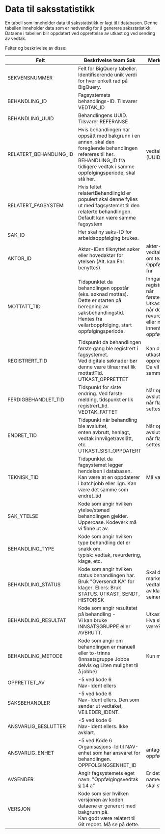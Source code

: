 # Data til saksstatistikk

En tabell som inneholder data til saksstatistikk er lagt til i databasen. Denne tabellen inneholder data som er nødvendig for å generere saksstatistikk. Dataene i tabellen blir oppdatert ved opprettelse av utkast og ved sending av vedtak.  

Felter og beskrivelse av disse:

| Felt                   | Beskrivelse team Sak                                                                                                                                                                    | Merknader team Obo                                                                                                                                                              |
|------------------------|-----------------------------------------------------------------------------------------------------------------------------------------------------------------------------------------|---------------------------------------------------------------------------------------------------------------------------------------------------------------------------------|
| SEKVENSNUMMER          | Felt for BigQuery tabeller.<br>Identifiserende unik verdi for hver enkelt rad på BigQuery.                                                                                              |                                                                                                                                                                                 |
| BEHANDLING_ID          | Fagsystemets behandlings-ID. Tilsvarer VEDTAK_ID                                                                                                                                        |                                                                                                                                                                                 |
| BEHANDLING_UUID        | Behandlingens UUID. Tilsvarer REFERANSE                                                                                                                                                 |                                                                                                                                                                                 |
| RELATERT_BEHANDLING_ID | Hvis behandlingen har oppsått med bakgrunn i en annen, skal den foregående behandlingen refereres til her. BEHANDLING_ID fra tidligere vedtak i samme oppfølgingsperiode, skal stå her. | vedtak_referanse (UUID)?                                                                                                                                                        |
| RELATERT_FAGSYSTEM     | Hvis feltet relatertBehandlingId er populert skal denne fylles ut med fagsystemet til den relaterte behandlingen. Default kan være samme fagsystem                                      |                                                                                                                                                                                 |
| SAK_ID                 | Her skal ny saks-ID for arbeidsoppfølging brukes.                                                                                                                                       |                                                                                                                                                                                 |
| AKTOR_ID               | Aktør-IDen tilknyttet søker eller hovedaktør for ytelsen (Alt. kan Fnr. benyttes).                                                                                                      | aktør-id fra vedtakstabellen. Sjekk om team Sak og Oppfølging heller vil ha fnr                                                                                                 |
| MOTTATT_TID            | Tidspunktet da behandlingen oppstår (eks. søknad mottas).<br>Dette er starten på beregning av saksbehandlingstid. Hentes fra veilarboppfolging, start oppfølgingsperiode.               | Inngangshendelse, registreringstidspunkt når førstegangsbehandling.<br> Utkast opprettet-tid når det er en revurdering<br> eller nytt vedtak innenfor samme oppfølgingsperiode. |
| REGISTRERT_TID         | Tidspunkt da behandlingen første gang ble registrert i fagsystemet.<br>Ved digitale søknader bør denne være tilnærmet lik mottattTid.   UTKAST_OPPRETTET                                | Kan dette være start av utkast (utkast opprettet)?<br> Da vil i såfall være det samme som mottattTid.                                                                           |
| FERDIGBEHANDLET_TID    | Tidspunkt for siste endring. Ved første melding, tidspunkt er lik registrert_tid. VEDTAK_FATTET                                                                                         | Når oppfølging avsluttes<br>når flagg Gjeldende settes false                                                                                                                    |
| ENDRET_TID             | Tidspunkt når behandling ble avsluttet,<br>enten avbrutt, henlagt, vedtak innvilget/avslått, etc. UTKAST_SIST_OPPDATERT                                                                 | Når oppfølging avsluttes<br>når flagg Gjeldende settes false                                                                                                                    |
| TEKNISK_TID            | Tidspunktet da fagsystemet legger hendelsen i databasen. Kan være at en oppdaterer i batchjobb eller lign. Kan være det samme som endret_tid                                            | Må være med                                                                                                                                                                     |
| SAK_YTELSE             | Kode som angir hvilken ytelse/stønad behandlingen gjelder.<br>Uppercase. Kodeverk må vi finne ut av.                                                                                    |                                                                                                                                                                                 |
| BEHANDLING_TYPE        | Kode som angir hvilken type behandling det er snakk om. <br>typisk: vedtak, revurdering, klage, etc.                                                                                    |                                                                                                                                                                                 |
| BEHANDLING_STATUS      | Kode som angir hvilken status behandlingen har. Bruk "Oversendt KA" for klager. Ellers: Bruk STATUS. UTKAST, SENDT, HISTORISK                                                           | Skal det være noen markering av at vedtaket er et resultat av klage? Må komme seinere.                                                                                          |
| BEHANDLING_RESULTAT    | Kode som angir resultatet på behandling -<br> Vi kan bruke INNSATSGRUPPE eller AVBRUTT.                                                                                                 | Utkast ikke relevant. Hva skal dette egentlig være?                                                                                                                             |
| BEHANDLING_METODE      | Kode som angir om behandlingen er manuell eller to-trinns (Innsatsgruppe Jobbe delvis og Liten mulighet til å jobbe)                                                                    | Kun manuell                                                                                                                                                                     |
| OPPRETTET_AV           | -5 ved kode 6<br>Nav-Ident ellers                                                                                                                                                       |                                                                                                                                                                                 |
| SAKSBEHANDLER          | -5 ved kode 6<br>Nav-Ident ellers. Den som sender ut vedtaket, VEILEDER_IDENT.                                                                                                          |                                                                                                                                                                                 |
| ANSVARLIG_BESLUTTER    | -5 ved kode 6<br>Nav-Ident ellers. Ikke avklart.                                                                                                                                        |                                                                                                                                                                                 |
| ANSVARLIG_ENHET        | -5 ved Kode 6<br>Organisasjons-Id til NAV-enhet som har ansvaret for behandlingen. OPPFOLGINGSENHET_ID                                                                                  | antageligvis oppfølgingsenhet                                                                                                                                                   |
| AVSENDER               | Angir fagsystemets eget navn. "Oppfølgingsvedtak § 14 a"                                                                                                                                | Er det GCP namespace-navn? Hva skal stå her?                                                                                                                                    |
| VERSJON                | Kode som sier hvilken versjonen av koden dataene er generert med bakgrunn på.<br>Kan godt være relatert til Git repoet. Må se på dette.                                                 |                                                                                                                                                                                 |
